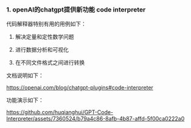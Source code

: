 ###  1. openAI的chatgpt提供新功能 code interpreter 
代码解释器特别有用的用例如下：

1. 解决定量和定性数学问题

2. 进行数据分析和可视化

3. 在不同文件格式之间进行转换

文档说明如下：

https://openai.com/blog/chatgpt-plugins#code-interpreter

功能演示如下：

https://github.com/huqianghui/GPT-Code-Interpreter/assets/7360524/b79a4c86-8afb-4b87-affd-5f00ca0222a0

